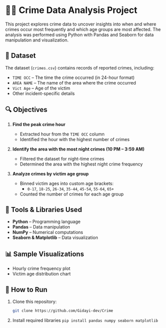 # 🕵️‍♀️ Crime Data Analysis Project

This project explores crime data to uncover insights into when and where crimes occur most frequently and which age groups are most affected. The analysis was performed using Python with Pandas and Seaborn for data manipulation and visualization.

## 📁 Dataset

The dataset (`crimes.csv`) contains records of reported crimes, including:
- `TIME OCC` – The time the crime occurred (in 24-hour format)
- `AREA NAME` – The name of the area where the crime occurred
- `Vict Age` – Age of the victim
- Other incident-specific details

## 🔍 Objectives

1. **Find the peak crime hour**  
   - Extracted hour from the `TIME OCC` column
   - Identified the hour with the highest number of crimes

2. **Identify the area with the most night crimes (10 PM – 3:59 AM)**  
   - Filtered the dataset for night-time crimes
   - Determined the area with the highest night crime frequency

3. **Analyze crimes by victim age group**  
   - Binned victim ages into custom age brackets:
     - `0-17`, `18-25`, `26-34`, `35-44`, `45-54`, `55-64`, `65+`
   - Counted the number of crimes for each age group

## 🧰 Tools & Libraries Used

- **Python** – Programming language
- **Pandas** – Data manipulation
- **NumPy** – Numerical computations
- **Seaborn & Matplotlib** – Data visualization

## 📊 Sample Visualizations

- Hourly crime frequency plot
- Victim age distribution chart

## 🚀 How to Run

1. Clone this repository:
   ```bash
   git clone https://github.com/Gidayi-dev/Crime

2. Install required libraries
```pip install pandas numpy seaborn matplotlib```

